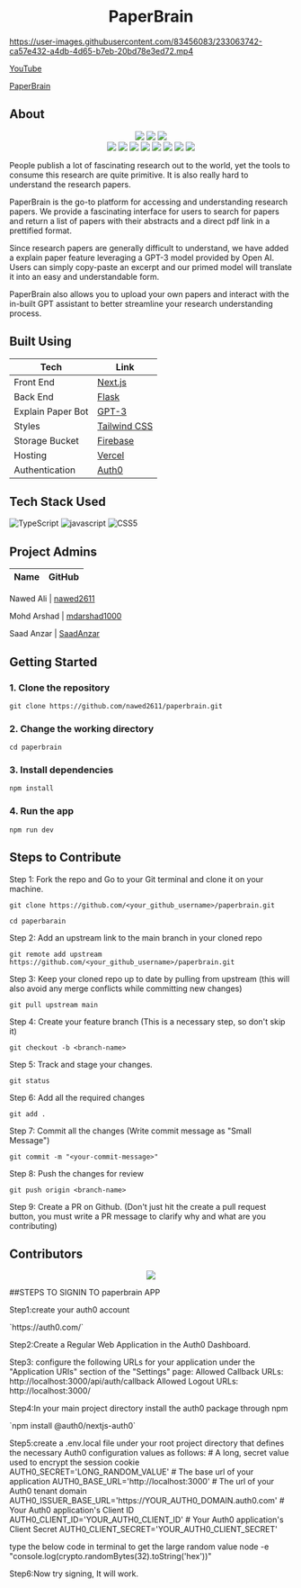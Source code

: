 <h1 align="center">
 PaperBrain
 </h1>

https://user-images.githubusercontent.com/83456083/233063742-ca57e432-a4db-4d65-b7eb-20bd78e3ed72.mp4

[YouTube](https://www.youtube.com/watch?v=JnMSISVfTYc)

[PaperBrain](https://www.paperbrain.study)

## About

<div align="center">
<img src="https://forthebadge.com/images/badges/built-with-love.svg" />
<img src="https://forthebadge.com/images/badges/uses-brains.svg" />
<img src="https://forthebadge.com/images/badges/powered-by-responsibility.svg" />
  <br>
<img src="https://img.shields.io/github/repo-size/nawed2611/paperbrain" />
  <img src="https://img.shields.io/github/issues/nawed2611/paperbrain" />
  <img src="https://img.shields.io/github/issues-closed-raw/nawed2611/paperbrain" />
  <img src="https://img.shields.io/github/issues-pr-closed-raw/nawed2611/paperbrain" />
  <img src="https://img.shields.io/github/issues-pr/nawed2611/paperbrain" />
  <img src="https://img.shields.io/github/forks/nawed2611/paperbrain" />
  <img src="https://img.shields.io/github/stars/nawed2611/paperbrain" />
  <img src="https://img.shields.io/github/contributors/nawed2611/paperbrain" />
 </div>
<p> People publish a lot of fascinating research out to the world, yet the tools to consume this research are quite primitive. It is also really hard to understand the research papers. </p>
  
<p>PaperBrain is the go-to platform for accessing and understanding research papers. We provide a fascinating interface for users to search for papers and return a list of papers with their abstracts and a direct pdf link in a prettified format.

Since research papers are generally difficult to understand, we have added a explain paper feature leveraging a GPT-3 model provided by Open AI. Users can simply copy-paste an excerpt and our primed model will translate it into an easy and understandable form.

</p>

<p>
PaperBrain also allows you to upload your own papers and interact with the in-built GPT assistant to better streamline your research understanding process.
</p>
  
  
## Built Using

| Tech              | Link                                                 |
| ----------------- | ---------------------------------------------------- |
| Front End         | [Next.js](https://nextjs.org/)                       |
| Back End          | [Flask](https://flask.palletsprojects.com/en/2.2.x/) |
| Explain Paper Bot | [GPT-3](https://openai.com/api/)                     |
| Styles            | [Tailwind CSS](https://tailwindcss.com/docs/)        |
| Storage Bucket    | [Firebase](https://firebase.google.com/)             |
| Hosting           | [Vercel](https://vercel.com/)                        |
| Authentication    | [Auth0](https://www.auth0.com/)                      |

## Tech Stack Used

![TypeScript](https://img.shields.io/badge/typescript-%23007ACC.svg?style=for-the-badge&logo=typescript&logoColor=white)
![javascript](https://img.shields.io/badge/javascript-F7DF1E?style=for-the-badge&logo=javascript&logoColor=black)
![CSS5](https://img.shields.io/badge/CSS3-1572B6?style=for-the-badge&logo=css3&logoColor=white)

## Project Admins

| Name | GitHub |
| ---- | ------ |

Nawed Ali | [nawed2611](https://github.com/nawed2611)

Mohd Arshad | [mdarshad1000](https://github.com/mdarshad1000)

Saad Anzar | [SaadAnzar](https://github.com/SaadAnzar)

## Getting Started

### 1. Clone the repository

`git clone https://github.com/nawed2611/paperbrain.git`

### 2. Change the working directory

`cd paperbrain`

### 3. Install dependencies

`npm install`

### 4. Run the app

`npm run dev`

## Steps to Contribute

<p>
Step 1: Fork the repo and Go to your Git terminal and clone it on your machine.
</p>

`git clone https://github.com/<your_github_username>/paperbrain.git`

`cd paperbarain`

<p>
Step 2: Add an upstream link to the main branch in your cloned repo
 </p>

`git remote add upstream https://github.com/<your_github_username>/paperbrain.git`

<p>
Step 3: Keep your cloned repo up to date by pulling from upstream (this will also avoid any merge conflicts while committing new changes)
</p>

`git pull upstream main`

<p>
Step 4: Create your feature branch (This is a necessary step, so don't skip it)
</p>

`git checkout -b <branch-name>`

<p>
Step 5: Track and stage your changes.
</p>

`git status`

<p>
 Step 6: Add all the required changes
</p>
 
```git add .```

<p>
Step 7: Commit all the changes (Write commit message as "Small Message")
</p>

`git commit -m "<your-commit-message>"`

<p>
Step 8: Push the changes for review
</p>

`git push origin <branch-name>`

<p>
Step 9: Create a PR on Github. (Don't just hit the create a pull request button, you must write a PR message to clarify why and what are you contributing)
</p>

## Contributors

<p align="center">
<a href="https://github.com/nawed2611/paperbrain/graphs/contributors">
  <img src="https://contrib.rocks/image?repo=nawed2611/paperbrain" />
</a></p>

##STEPS TO SIGNIN TO paperbrain APP

<p>
Step1:create your auth0 account
</P>
`https://auth0.com/`

<p>
Step2:Create a Regular Web Application in the Auth0 Dashboard.
</p>

<p>
Step3: configure the following URLs for your application under the "Application URIs" section of the "Settings" page:
Allowed Callback URLs: http://localhost:3000/api/auth/callback
Allowed Logout URLs: http://localhost:3000/
</p>

<p>
Step4:In your main project directory install the auth0 package through npm 
</p>
`npm install @auth0/nextjs-auth0`

<p>
Step5:create a .env.local file under your root project directory that defines the necessary Auth0 configuration values as follows:
# A long, secret value used to encrypt the session cookie
AUTH0_SECRET='LONG_RANDOM_VALUE'
# The base url of your application
AUTH0_BASE_URL='http://localhost:3000'
# The url of your Auth0 tenant domain
AUTH0_ISSUER_BASE_URL='https://YOUR_AUTH0_DOMAIN.auth0.com'
# Your Auth0 application's Client ID
AUTH0_CLIENT_ID='YOUR_AUTH0_CLIENT_ID'
# Your Auth0 application's Client Secret
AUTH0_CLIENT_SECRET='YOUR_AUTH0_CLIENT_SECRET'

type the below code in terminal to get the large random value 
node -e "console.log(crypto.randomBytes(32).toString('hex'))"
</p>

<p>
Step6:Now try signing, It will work.
</P>
